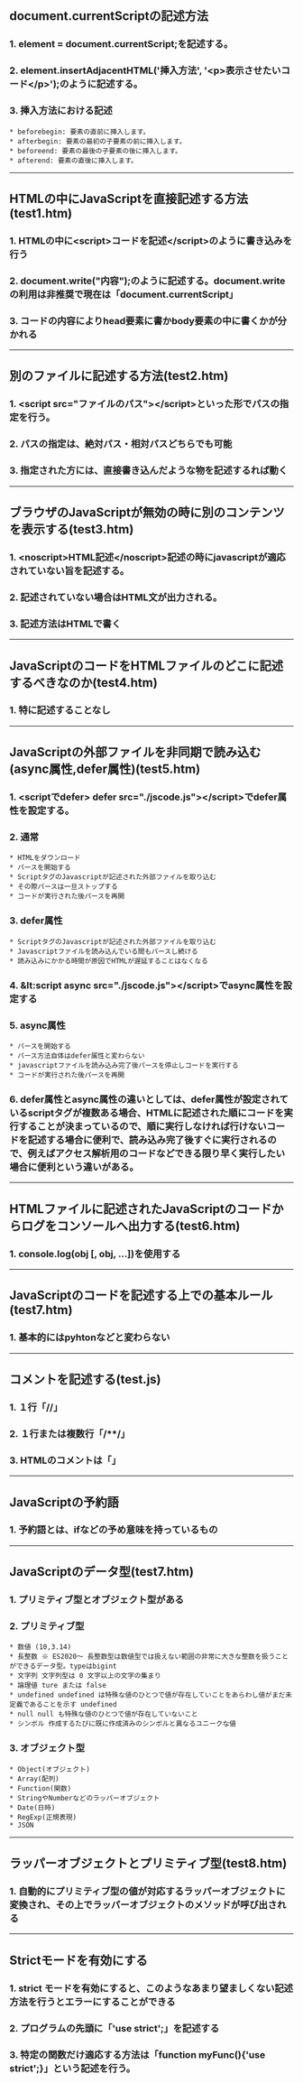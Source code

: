 ## document.currentScriptの記述方法

### 1. element = document.currentScript;を記述する。
### 2. element.insertAdjacentHTML('挿入方法', '&lt;p&gt;表示させたいコード&lt;/p&gt;');のように記述する。
### 3. 挿入方法における記述
    * beforebegin: 要素の直前に挿入します。
    * afterbegin: 要素の最初の子要素の前に挿入します。
    * beforeend: 要素の最後の子要素の後に挿入します。
    * afterend: 要素の直後に挿入します。
---

## HTMLの中にJavaScriptを直接記述する方法(test1.htm)

### 1. HTMLの中に&lt;script&gt;コードを記述&lt;/script&gt;のように書き込みを行う
### 2. document.write("内容");のように記述する。document.write の利用は非推奨で現在は「document.currentScript」
### 3. コードの内容によりhead要素に書かbody要素の中に書くかが分かれる
---

## 別のファイルに記述する方法(test2.htm)
### 1. &lt;script src="ファイルのパス"&gt;&lt;/script&gt;といった形でパスの指定を行う。
### 2. パスの指定は、絶対パス・相対パスどちらでも可能
### 3. 指定された方には、直接書き込んだような物を記述するれば動く
---

## ブラウザのJavaScriptが無効の時に別のコンテンツを表示する(test3.htm)
### 1. &lt;noscript&gt;HTML記述&lt;/noscript&gt;記述の時にjavascriptが適応されていない旨を記述する。
### 2. 記述されていない場合はHTML文が出力される。
### 3. 記述方法はHTMLで書く
---

## JavaScriptのコードをHTMLファイルのどこに記述するべきなのか(test4.htm)
### 1. 特に記述することなし
---

## JavaScriptの外部ファイルを非同期で読み込む(async属性,defer属性)(test5.htm)
### 1. &lt;scriptでdefer&gt; defer src="./jscode.js"&gt;&lt;/script&gt;でdefer属性を設定する。
### 2. 通常
    * HTMLをダウンロード
    * パースを開始する
    * ScriptタグのJavascriptが記述された外部ファイルを取り込む
    * その際パースは一旦ストップする
    * コードが実行された後パースを再開
### 3. defer属性
    * ScriptタグのJavascriptが記述された外部ファイルを取り込む
    * Javascriptファイルを読み込んでいる間もパースし続ける
    * 読み込みにかかる時間が原因でHTMLが遅延することはなくなる
### 4. &lt:script async src="./jscode.js"&gt;&lt;/script&gt;でasync属性を設定する
### 5. async属性
    * パースを開始する
    * パース方法自体はdefer属性と変わらない
    * javascriptファイルを読み込み完了後パースを停止しコードを実行する
    * コードが実行された後パースを再開
### 6. defer属性とasync属性の違いとしては、defer属性が設定されているscriptタグが複数ある場合、HTMLに記述された順にコードを実行することが決まっているので、順に実行しなければ行けないコードを記述する場合に便利で、読み込み完了後すぐに実行されるので、例えばアクセス解析用のコードなどできる限り早く実行したい場合に便利という違いがある。
---

## HTMLファイルに記述されたJavaScriptのコードからログをコンソールへ出力する(test6.htm)
### 1. console.log(obj [, obj, ...])を使用する
---

## JavaScriptのコードを記述する上での基本ルール(test7.htm)
### 1. 基本的にはpyhtonなどと変わらない
---

## コメントを記述する(test.js)
### 1. １行「//」
### 2. １行または複数行「/**/」
### 3. HTMLのコメントは「<!-- コメント -->」
---

## JavaScriptの予約語
### 1. 予約語とは、ifなどの予め意味を持っているもの
---

## JavaScriptのデータ型(test7.htm)
### 1. プリミティブ型とオブジェクト型がある
### 2. プリミティブ型
    * 数値 (10,3.14)
    * 長整数 ※ ES2020～ 長整数型は数値型では扱えない範囲の非常に大きな整数を扱うことができるデータ型。typeはbigint
    * 文字列 文字列型は 0 文字以上の文字の集まり
    * 論理値 ture または false
    * undefined undefined は特殊な値のひとつで値が存在していことをあらわし値がまだ未定義であることを示す undefined 
    * null null も特殊な値のひとつで値が存在していないこと
    * シンボル 作成するたびに既に作成済みのシンボルと異なるユニークな値
### 3. オブジェクト型
    * Object(オブジェクト)
    * Array(配列)
    * Function(関数)
    * StringやNumberなどのラッパーオブジェクト
    * Date(日時)
    * RegExp(正規表現)
    * JSON
---

## ラッパーオブジェクトとプリミティブ型(test8.htm)
### 1. 自動的にプリミティブ型の値が対応するラッパーオブジェクトに変換され、その上でラッパーオブジェクトのメソッドが呼び出される
---

## Strictモードを有効にする
### 1. strict モードを有効にすると、このようなあまり望ましくない記述方法を行うとエラーにすることができる
### 2. プログラムの先頭に「'use strict';」を記述する
### 3. 特定の関数だけ適応する方法は「function myFunc(){'use strict';}」という記述を行う。

